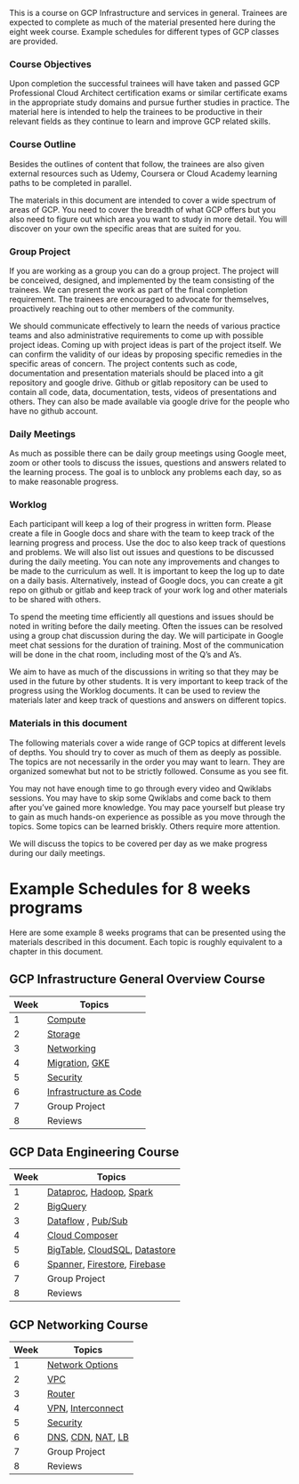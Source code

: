 

This is a  course on GCP Infrastructure and services in general.  Trainees are expected to complete as much  of the material presented here during the eight week course. Example schedules for different types of GCP classes are provided.  


### Course Objectives

Upon completion the successful trainees will have taken and passed GCP Professional Cloud Architect certification exams or similar certificate exams in the appropriate study domains and pursue further studies in practice. The material here is intended to help the trainees to be productive  in their relevant fields as they continue to learn and improve GCP related skills.


### Course Outline

Besides the outlines of content that follow, the trainees are also given external resources such as Udemy, Coursera or Cloud Academy learning paths to be completed in parallel. 

The materials in this document are intended to cover a wide spectrum of areas of GCP.  You need to cover the breadth of what GCP offers but you also need to figure out which area you want to study in more detail. You will discover on your own the specific areas that are suited for you.  


### Group Project

If you are working as a group you can do a group project.
  The project will be conceived, designed, and implemented by the team consisting of the trainees.  We can present the work as part of the final completion requirement. The trainees are encouraged to advocate for themselves, proactively reaching out to other members of the  community.  

 We should communicate effectively to learn the needs of various practice teams and also administrative requirements  to come up with possible project ideas.  Coming up with project ideas is part of the project itself.  We can confirm the validity of our ideas by proposing specific remedies in the specific areas of concern. The project contents such as code, documentation and presentation materials should be placed into a git repository and google drive.  Github or gitlab repository can be used to contain all code, data, documentation, tests, videos of presentations and others.  They can also be made available via google drive for the people who have no github account.


### Daily Meetings

As much as possible there can be daily group meetings using Google meet, zoom or other tools to discuss the issues, questions and answers related to the learning process.  The goal is to unblock any problems each day, so as to make reasonable progress. 


### Worklog

Each participant will keep a log of their progress in written form. Please create a file in Google docs and share with the team to keep track of the learning progress and process. Use the doc to also keep track of questions and problems. We will also list out issues and questions to be discussed during the daily meeting. You can note any improvements and changes to be made to the curriculum as well. It is important to keep the log up to date on a daily basis.  Alternatively, instead of Google docs, you can create a git repo on github or gitlab and keep track of your work log and other materials to be shared with others.

 To spend the meeting time efficiently all questions and issues should be noted in writing before the daily meeting.  Often the issues can be resolved using a group chat discussion during the day. We will  participate in Google meet chat sessions for the duration of training.  Most of the communication will be done in the chat room, including most of the Q’s and A’s. 

We aim to have as much of the discussions in writing so that they may be used in the future by other students.  It is very important to keep track of the progress using the Worklog documents.  It can be used to review the materials later and keep track of questions and answers on different topics.


### Materials in this document

The following materials cover a wide range of GCP topics at different levels of depths. You should try to cover as much of them as deeply as possible. The topics are not necessarily in the order you may want to learn. They are organized somewhat but not to be strictly followed. Consume as you see fit. 

You may not have enough time to go through every video and Qwiklabs sessions.  You may have to skip some Qwiklabs and come back to them after you’ve gained more knowledge. You may pace yourself but please try to gain as much hands-on experience as possible as you move through the topics. Some topics can be learned briskly. Others require more attention. 

We will discuss the topics to be covered per day as we make progress during our daily meetings. 

# Example Schedules for 8 weeks programs

Here are some example 8 weeks programs that can be presented using the materials described in this document. Each topic is roughly equivalent to a chapter in this document. 


## GCP Infrastructure General Overview Course

|   Week  |  Topics        |
|-----------|-----------------------------------|
|    1    |[Compute](https://github.com/bobbae/gcp/wiki/Compute)      |
|    2    |[Storage](https://github.com/bobbae/gcp/wiki/Storage)      |
|    3    |[Networking](https://github.com/bobbae/gcp/wiki/Networking)      |
|    4   |[Migration](https://github.com/bobbae/gcp/wiki/Migration), [GKE](https://github.com/bobbae/gcp/wiki/Kubernetes-Engine-and-Containers)  |
|    5    |[Security](https://github.com/bobbae/gcp/wiki/Security)      |
|    6    |[Infrastructure as Code](https://github.com/bobbae/gcp/wiki/Infrastructure-as-Code)   |
|    7    |Group Project   |
|    8    |Reviews    |


## GCP Data Engineering Course

|   Week  |  Topics        |
|-----------|-----------------------------------|
|    1    |[Dataproc](https://github.com/bobbae/gcp/wiki/Data-Engineering#cloud-dataproc), [Hadoop](https://hadoop.apache.org/), [Spark](https://spark.apache.org/) |    |
|    2    |[BigQuery](https://github.com/bobbae/gcp/wiki/Data-Engineering#bigquery)      |
|    3    |[Dataflow](https://github.com/bobbae/gcp/wiki/Data-Engineering#dataflow) , [Pub/Sub](https://github.com/bobbae/gcp/wiki/Data-Engineering#cloud-pub-sub)      |
|    4   |[Cloud Composer](https://github.com/bobbae/gcp/wiki/Data-Engineering#cloud-composer)  |
|    5    |[BigTable](https://github.com/bobbae/gcp/wiki/Data-Engineering#cloud-bigtable), [CloudSQL](https://github.com/bobbae/gcp/wiki/Data-Engineering#cloud-sql), [Datastore](https://github.com/bobbae/gcp/wiki/Data-Engineering#datastore) |
|    6    |[Spanner](https://github.com/bobbae/gcp/wiki/Data-Engineering#cloud-spanner), [Firestore](https://github.com/bobbae/gcp/wiki/Data-Engineering#firestore), [Firebase](https://github.com/bobbae/gcp/wiki/Data-Engineering#firebase)  |
|    7    |Group Project   |
|    8    |Reviews    | 




## GCP Networking Course

|   Week  |  Topics        |
|-----------|-----------------------------------|
|    1    |[Network Options](https://github.com/bobbae/gcp/wiki/Networking#network-options)      |
|    2    |[VPC](https://github.com/bobbae/gcp/wiki/Networking#introduction-1)      |
|    3    |[Router](https://github.com/bobbae/gcp/wiki/Networking#cloud-router)      |
|    4   |[VPN](https://github.com/bobbae/gcp/wiki/Networking#cloud-vpn), [Interconnect](https://github.com/bobbae/gcp/wiki/Networking#cloud-interconnect)  |
|    5    |[Security](https://github.com/bobbae/gcp/wiki/Security)      |
|    6    |[DNS](https://github.com/bobbae/gcp/wiki/Networking#cloud-dns), [CDN](https://github.com/bobbae/gcp/wiki/Networking#cloud-cdn), [NAT](https://github.com/bobbae/gcp/wiki/Networking#cloud-nat), [LB](https://github.com/bobbae/gcp/wiki/Networking#cloud-load-balancing)   |
|    7    |Group Project   |
|    8    |Reviews    |


